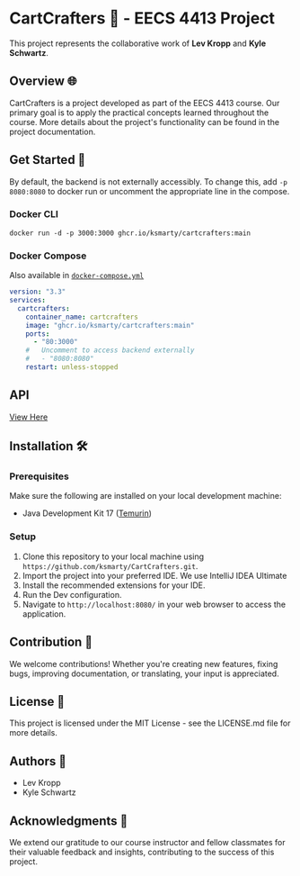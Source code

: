 # CartCrafters 🛒 - EECS 4413 Project

This project represents the collaborative work of **Lev Kropp** and **Kyle Schwartz**.

## Overview 🌐

CartCrafters is a project developed as part of the EECS 4413 course. Our primary goal is to apply the practical concepts learned throughout the course. More details about the project's functionality can be found in the project documentation.

## Get Started 🏁

By default, the backend is not externally accessibly. To change this, add `-p 8080:8080` to docker run or uncomment the appropriate line in the compose.

### Docker CLI

```
docker run -d -p 3000:3000 ghcr.io/ksmarty/cartcrafters:main
```

### Docker Compose

Also available in [`docker-compose.yml`](docker-compose.yml)

```yaml
version: "3.3"
services:
  cartcrafters:
    container_name: cartcrafters
    image: "ghcr.io/ksmarty/cartcrafters:main"
    ports:
      - "80:3000"
    #   Uncomment to access backend externally
    #   - "8080:8080"
    restart: unless-stopped
```

## API

[View Here](https://studio-ws.apicur.io/sharing/803e7642-744f-434d-8077-3155542a53dc)

## Installation 🛠️

### Prerequisites

Make sure the following are installed on your local development machine:

- Java Development Kit 17 ([Temurin](https://adoptium.net/temurin/releases/))

### Setup

1. Clone this repository to your local machine using `https://github.com/ksmarty/CartCrafters.git`.
2. Import the project into your preferred IDE. We use IntelliJ IDEA Ultimate
3. Install the recommended extensions for your IDE.
4. Run the Dev configuration.
5. Navigate to `http://localhost:8080/` in your web browser to access the application.

## Contribution 🤝

We welcome contributions! Whether you're creating new features, fixing bugs, improving documentation, or translating, your input is appreciated.

## License 📜

This project is licensed under the MIT License - see the LICENSE.md file for more details.

## Authors 👥

- Lev Kropp
- Kyle Schwartz

## Acknowledgments 🙏

We extend our gratitude to our course instructor and fellow classmates for their valuable feedback and insights, contributing to the success of this project.
